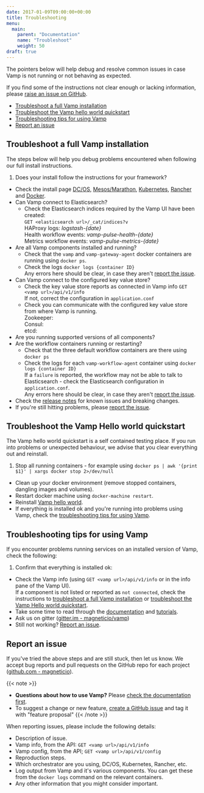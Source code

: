 ```yaml
---
date: 2017-01-09T09:00:00+00:00
title: Troubleshooting
menu:
  main:
    parent: "Documentation"
    name: "Troubleshoot"
    weight: 50
draft: true
---
```


The pointers below will help debug and resolve common issues in case Vamp is not running or not behaving as expected.

If you find some of the instructions not clear enough or lacking information, please [raise an issue on GitHub](https://github.com/magneticio/vamp.io/issues/new).

* [Troubleshoot a full Vamp installation](/documentation/troubleshoot/#troubleshoot-a-full-vamp-installation)
* [Troubleshoot the Vamp hello world quickstart](/documentation/troubleshoot/#troubleshoot-the-vamp-hello-world-quickstart)
* [Troubleshooting tips for using Vamp](/documentation/troubleshoot/#troubleshooting-tips-for-using-vamp)
* [Report an issue](/documentation/troubleshoot/#report-an-issue)

## Troubleshoot a full Vamp installation
The steps below will help you debug problems encountered when following our full install instructions. 

1. Does your install follow the instructions for your framework? 
  - Check the install page [DC/OS](/documentation/installation/dcos/), [Mesos/Marathon](/documentation/installation/mesos-marathon/), [Kubernetes](/documentation/installation/kubernetes/), [Rancher](/documentation/installation/rancher/) and [Docker](/documentation/installation/docker/). 
- Can Vamp connect to Elasticsearch?  
  - Check the Elasticsearch indices required by the Vamp UI have been created:  
    `GET <elasticsearch url>/_cat/indices?v`  
      HAProxy logs: _logstash-{date}_     
      Health workflow events: _vamp-pulse-health-{date}_  
      Metrics workflow events: _vamp-pulse-metrics-{date}_   
- Are all Vamp components installed and running?
  - Check that the `vamp` and `vamp-gateway-agent` docker containers are running using `docker ps`. 
  - Check the logs `docker logs {container ID}`  
    Any errors here should be clear, in case they aren't [report the issue](/documentation/troubleshoot/#report-an-issue).
- Can Vamp connect to the configured key value store?  
  - Check the key value store reports as connected in Vamp info `GET <vamp url>/api/v1/info`  
  If not, correct the configuration in `application.conf`
  - Check you can communicate with the configured key value store from where Vamp is running.  
  Zookeeper:  
  Consul:  
  etcd:  
- Are you running supported versions of all components?
- Are the workflow containers running or restarting?
  - Check that the three default workflow containers are there using `docker ps`  
  - Check the logs for each `vamp-workflow-agent` container using `docker logs {container ID}`  
    If a `failure` is reported, the workflow may not be able to talk to Elasticsearch - check the Elasticsearch configuration in `application.conf`.  
    Any errors here should be clear, in case they aren't [report the issue](/documentation/troubleshoot/#report-an-issue).
- Check the [release notes](/documentation/release-notes/latest) for known issues and breaking changes.
- If you're still hitting problems, please [report the issue](/documentation/troubleshoot/#report-an-issue).

## Troubleshoot the Vamp Hello world quickstart
The Vamp hello world quickstart is a self contained testing place. If you run into problems or unexpected behaviour, we advise that you clear everything out and reinstall.

1. Stop all running containers - for example using `docker ps | awk '{print $1}' | xargs docker stop 2>/dev/null`
- Clean up  your docker environment (remove stopped containers, dangling images and volumes).
- Restart docker machine using `docker-machine restart`.
- Reinstall [Vamp hello world](/documentation/installation/hello-world/).
- If everything is installed ok and you're running into problems using Vamp, check the [troubleshooting tips for using Vamp](/documentation/troubleshoot/#troubleshooting-tips-for-using-vamp).

## Troubleshooting tips for using Vamp
If you encounter problems running services on an installed version of Vamp, check the following: 

1. Confirm that everything is installed ok:
  - Check the Vamp info (using `GET <vamp url>/api/v1/info` or in the info pane of the Vamp UI).  
    If a component is not listed or reported as `not connected`, check the instructions to [troubleshoot a full Vamp installation](/documentation/troubleshoot/#troubleshoot-a-full-vamp-installation) or [troubleshoot the Vamp Hello world quickstart](/documentation/troubleshoot/#troubleshoot-the-vamp-hello-world-quickstart).
- Take some time to read through the [documentation](/documentation/using-vamp/blueprints/) and [tutorials](/documentation/tutorials/overview/).
- Ask us on gitter ([gitter.im - magneticio/vamp](https://gitter.im/magneticio/vamp))
- Still not working? [Report an issue](/documentation/troubleshoot/#report-an-issue).


## Report an issue

If you've tried the above steps and are still stuck, then let us know. We accept bug reports and pull requests on the GitHub repo for each project ([github.com - magneticio](https://github.com/magneticio)).

{{< note >}}                                  
* **Questions about how to use Vamp?** Please [check the documentation first](/documentation/).
* To suggest a change or new feature, [create a GitHub issue](https://github.com/magneticio/vamp/issues) and tag it with "feature proposal"
{{< /note >}}

When reporting issues, please include the following details:

- Description of issue.
- Vamp info, from the API: `GET <vamp url>/api/v1/info`
- Vamp config, from the API; `GET <vamp url>/api/v1/config`
- Reproduction steps.
- Which orchestrator are you using, DC/OS, Kubernetes, Rancher, etc.
- Log output from Vamp and it's various components. You can get these from the `docker logs` command on the relevant containers.
- Any other information that you might consider important.
